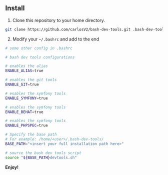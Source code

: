 ## Install

1. Clone this repository to your home directory.

```sh
git clone https://github.com/carlosV2/bash-dev-tools.git .bash-dev-tools
```

2. Modify your `~/.bashrc` and add to the end

```sh
# some other config in .bashrc

# bash dev tools configurations

# enables the alias
ENABLE_ALIAS=true

# enables the git tools
ENABLE_GIT=true

# enables the symfony tools
ENABLE_SYMFONY=true

# enables the symfony tools
ENABLE_BEHAT=true

# enables the symfony tools
ENABLE_PHPSPEC=true

# Specify the base path
# For example: /home/<user>/.bash-dev-tools/
BASE_PATH="<insert your full installation path here>"

# source the bash dev tools script
source "${BASE_PATH}devtools.sh"
```

**Enjoy!**
